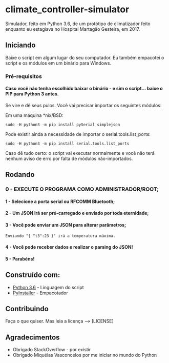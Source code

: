 # climate_controller-simulator
Simulador, feito em Python 3.6, de um protótipo de climatizador feito enquanto eu estagiava no Hospital Martagão Gesteira, em 2017.

## Iniciando

Baixe o script em algum lugar do seu computador.
Eu também empacotei o script e os módulos em um binário para Windows.

### Pré-requisitos

#### Caso você não tenha escolhido baixar o binário - e sim o script... baixe o PIP para Python 3 antes. 

Se vire e dê seus pulos.
Você vai precisar importar os seguintes módulos:

Em uma máquina *nix/BSD:

```
sudo -H python3 -m pip install pySerial simplejson 
```

Pode existir ainda a necessidade de importar o serial.tools.list_ports:

```
sudo -H python3 -m pip install serial.tools.list_ports
```


Caso dê tudo certo: o script vai executar normalmente e você não terá nenhum aviso de erro por falta de módulos não-importados.


## Rodando

### 0 - EXECUTE O PROGRAMA COMO ADMINISTRADOR/ROOT;
#### 1 - Selecione a porta serial ou RFCOMM Bluetooth;
#### 2 - Um JSON irá ser pré-carregado e enviado por toda eternidade;
#### 3 - Você pode enviar um JSON para alterar parâmetros;

```
Enviando "{ "t3":23 }" irá a temperatura máxima.

```
#### 4 - Você pode receber dados e realizar o parsing do JSON!
#### 5 - Parabéns!


## Construído com:

* [Python 3.6](https://docs.python.org/3/) - Linguagem do script
* [PyInstaller](http://www.pyinstaller.org/documentation.html) - Empacotador


## Contribuindo

Faça o que quiser. Mas leia a licença --> [LICENSE]


## Agradecimentos

* Obrigado StackOverflow - por existir
* Obrigado Miquéias Vasconcelos por me iniciar no mundo do Python

